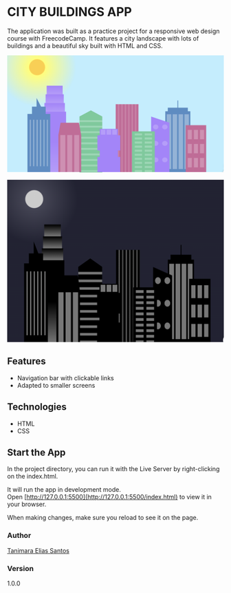 # CITY BUILDINGS APP

The application was built as a practice project for a responsive web design course with FreecodeCamp. It features a city landscape with lots of buildings and a beautiful sky built with HTML and CSS.

![city buildings app daytime - Tanimara Elias Santos](city-buildings-showcase.gif)

![city buildings app nighttime - Tanimara Elias Santos](city-buildings--max-width1000px-showcase.gif)

## Features

- Navigation bar with clickable links
- Adapted to smaller screens

## Technologies

- HTML
- CSS

## Start the App

In the project directory, you can run it with the Live Server by right-clicking on the index.html.

It will run the app in development mode.\
Open [http://127.0.0.1:5500](http://127.0.0.1:5500/index.html) to view it in your browser.

When making changes, make sure you reload to see it on the page.

### Author

[Tanimara Elias Santos](https://github.com/tanimaraeliassantos)

### Version

1.0.0
